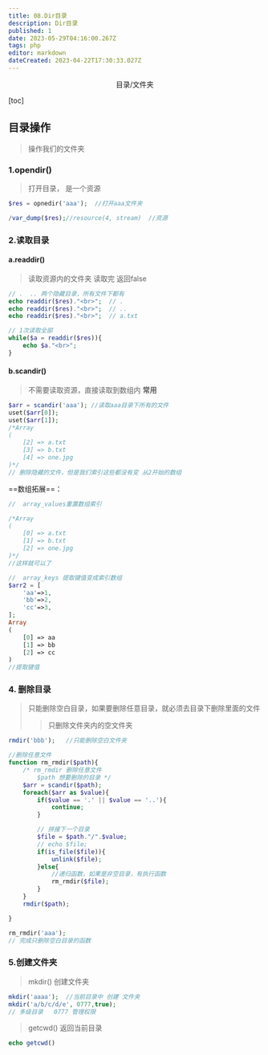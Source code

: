 ```yaml
---
title: 08.Dir目录
description: Dir目录
published: 1
date: 2023-05-29T04:16:00.267Z
tags: php
editor: markdown
dateCreated: 2023-04-22T17:30:33.027Z
---
```


<center>目录/文件夹</center>

[toc]

## 目录操作

> 操作我们的文件夹

### 1.opendir()

> 打开目录， 是一个资源

```php
$res = opnedir('aaa');  //打开aaa文件夹

/var_dump($res);//resource(4, stream)  //资源
```



### 2.读取目录

#### a.readdir()

> 读取资源内的文件夹     读取完 返回false

```php
// .  .. 两个隐藏目录，所有文件下都有 
echo readdir($res)."<br>";  // .
echo readdir($res)."<br>";  // ..
echo readdir($res)."<br>";  // a.txt

// 1次读取全部
while($a = readdir($res)){
    echo $a."<br>";
}
```



#### b.scandir()

> 不需要读取资源，直接读取到数组内 **常用**	

```php
$arr = scandir('aaa'); //读取aaa目录下所有的文件
uset($arr[0]);
uset($arr[1]);
/*Array
(
    [2] => a.txt
    [3] => b.txt
    [4] => one.jpg
)*/
// 删除隐藏的文件，但是我们索引这些都没有变 从2开始的数组
```

==数组拓展==：

```php
//  array_values重置数组索引

/*Array
(
    [0] => a.txt
    [1] => b.txt
    [2] => one.jpg
)*/
//这样就可以了

//  array_keys 提取键值变成索引数组
$arr2 = [
    'aa'=>1,
    'bb'=>2,
    'cc'=>3,
]; 
Array
(
    [0] => aa
    [1] => bb
    [2] => cc
)
//提取键值
```



### 4. 删除目录

> 只能删除空白目录，如果要删除任意目录，就必须去目录下删除里面的文件
>
> > 只删除文件夹内的空文件夹

```php
rmdir('bbb');   //只能删除空白文件夹

//删除任意文件
function rm_rmdir($path){
    /* rm_rmdir 删除任意文件
        $path 想要删除的目录 */
    $arr = scandir($path);
    foreach($arr as $value){
        if($value == '.' || $value == '..'){
            continue;
        }

        // 拼接下一个目录
        $file = $path."/".$value;
        // echo $file;
        if(is_file($file)){
            unlink($file);
        }else{
            //递归函数，如果是非空目录，有执行函数
            rm_rmdir($file);
        }
    }
    rmdir($path);

}

rm_rmdir('aaa');
// 完成只删除空白目录的函数
```



### 5.创建文件夹

> mkdir() 创建文件夹

```php
mkdir('aaaa');  //当前目录中 创建 文件夹
mkdir('a/b/c/d/e', 0777,true); 
// 多级目录   0777 管理权限
```



> getcwd() 返回当前目录

```php
echo getcwd()
```





